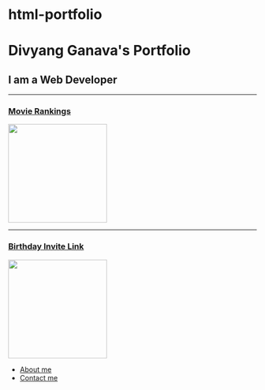 # html-portfolio
 <!DOCTYPE html>
 <html lang="en">
 <head>
    <meta charset="UTF-8">
    <meta name="viewport" content="width=device-width, initial-scale=1.0">
    <title>Divyang's Portfolio</title>
 </head>
 <body>
   <h1> Divyang Ganava's Portfolio</h1>
   <h2>I am a Web Developer</h2>
   <hr />
   <h3><a href="./public/movie-ranking.html"> Movie Rankings</Link></a></h3>
   <img src="./assets/images/Divyang movie ranking.png" height="200"/>
   <hr />
   <h3><a href="./public/birthday-invite.html"> Birthday Invite Link</a></h3>
   <img src="./assets/images/Divyang bday invite.png" height="200"/>

   <ul>
   <li><a href="./public/about.html"> About me</a></li>
   <li><a href="./public/contact.html"> Contact me</a></li>
</ul>
    
 </body>
 </html>
